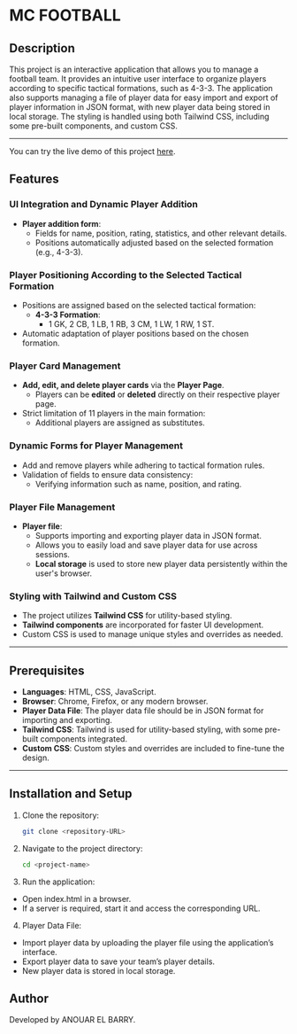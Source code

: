 # MC FOOTBALL

## Description

This project is an interactive application that allows you to manage a football team. It provides an intuitive user interface to organize players according to specific tactical formations, such as 4-3-3. The application also supports managing a file of player data for easy import and export of player information in JSON format, with new player data being stored in local storage. The styling is handled using both Tailwind CSS, including some pre-built components, and custom CSS.
 
---
You can try the live demo of this project [here](https://anouar-elbarry-fut.vercel.app/).

## Features

### UI Integration and Dynamic Player Addition
- **Player addition form**:
  - Fields for name, position, rating, statistics, and other relevant details.
  - Positions automatically adjusted based on the selected formation (e.g., 4-3-3).

### Player Positioning According to the Selected Tactical Formation
- Positions are assigned based on the selected tactical formation:
  - **4-3-3 Formation**:
    - 1 GK, 2 CB, 1 LB, 1 RB, 3 CM, 1 LW, 1 RW, 1 ST.
- Automatic adaptation of player positions based on the chosen formation.

### Player Card Management
- **Add, edit, and delete player cards** via the **Player Page**.
  - Players can be **edited** or **deleted** directly on their respective player page.
- Strict limitation of 11 players in the main formation:
  - Additional players are assigned as substitutes.

### Dynamic Forms for Player Management
- Add and remove players while adhering to tactical formation rules.
- Validation of fields to ensure data consistency:
  - Verifying information such as name, position, and rating.

### Player File Management
- **Player file**:
  - Supports importing and exporting player data in JSON format.
  - Allows you to easily load and save player data for use across sessions.
  - **Local storage** is used to store new player data persistently within the user's browser.

### Styling with Tailwind and Custom CSS
- The project utilizes **Tailwind CSS** for utility-based styling.
- **Tailwind components** are incorporated for faster UI development.
- Custom CSS is used to manage unique styles and overrides as needed.

---

## Prerequisites

- **Languages**: HTML, CSS, JavaScript.
- **Browser**: Chrome, Firefox, or any modern browser.
- **Player Data File**: The player data file should be in JSON format for importing and exporting.
- **Tailwind CSS**: Tailwind is used for utility-based styling, with some pre-built components integrated.
- **Custom CSS**: Custom styles and overrides are included to fine-tune the design.

---

## Installation and Setup

1. Clone the repository:
   ```bash
   git clone <repository-URL>
   `````
2. Navigate to the project directory:
   ```bash
   cd <project-name>
   `````
3. Run the application:
- Open index.html in a browser.
- If a server is required, start it and access the corresponding URL.
4. Player Data File:
- Import player data by uploading the player file using the application’s interface.
- Export player data to save your team’s player details.
- New player data is stored in local storage.

## Author
   Developed by ANOUAR EL BARRY.